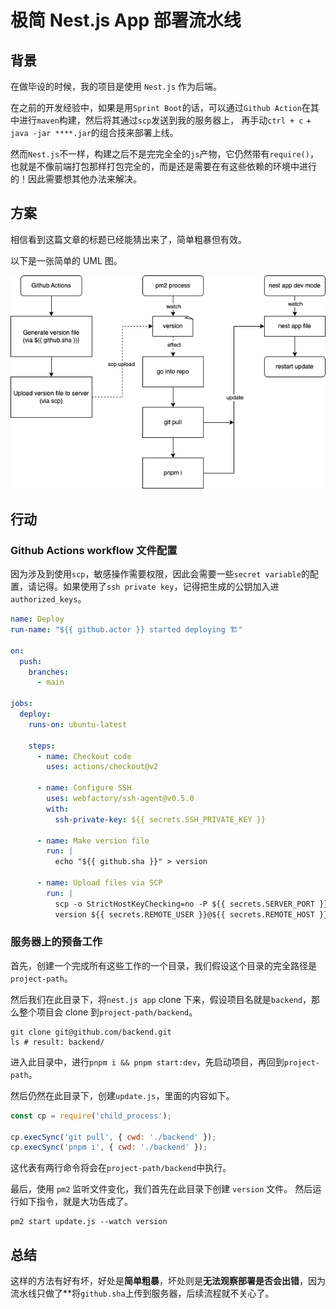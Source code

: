 # 极简 Nest.js App 部署流水线

## 背景

在做毕设的时候，我的项目是使用 `Nest.js` 作为后端。

在之前的开发经验中，如果是用`Sprint Boot`的话，可以通过`Github Action`在其中进行`maven`构建，然后将其通过`scp`发送到我的服务器上，
再手动`ctrl + c` + `java -jar ****.jar`的组合技来部署上线。

然而`Nest.js`不一样，构建之后不是完完全全的`js`产物，它仍然带有`require()`，
也就是不像前端打包那样打包完全的，而是还是需要在有这些依赖的环境中进行的！因此需要想其他办法来解决。

## 方案

相信看到这篇文章的标题已经能猜出来了，简单粗暴但有效。

以下是一张简单的 UML 图。

![nestjs-app-pipeline](assets/nestjs-app-pipeline.png)

## 行动

### Github Actions workflow 文件配置

因为涉及到使用`scp`，敏感操作需要权限，因此会需要一些`secret variable`的配置，请记得。如果使用了`ssh private key`，记得把生成的公钥加入进`authorized_keys`。

```yaml
name: Deploy 
run-name: "${{ github.actor }} started deploying 🏗"

on:
  push:
    branches:
      - main

jobs:
  deploy:
    runs-on: ubuntu-latest

    steps:
      - name: Checkout code
        uses: actions/checkout@v2

      - name: Configure SSH
        uses: webfactory/ssh-agent@v0.5.0
        with:
          ssh-private-key: ${{ secrets.SSH_PRIVATE_KEY }}
          
      - name: Make version file
        run: |
          echo "${{ github.sha }}" > version
      
      - name: Upload files via SCP
        run: |
          scp -o StrictHostKeyChecking=no -P ${{ secrets.SERVER_PORT }} \
          version ${{ secrets.REMOTE_USER }}@${{ secrets.REMOTE_HOST }}:/path/to/your/project
```

### 服务器上的预备工作

首先，创建一个完成所有这些工作的一个目录，我们假设这个目录的完全路径是`project-path`。

然后我们在此目录下，将`nest.js app` clone 下来，假设项目名就是`backend`，那么整个项目会 clone 到`project-path/backend`。

```shell
git clone git@github.com/backend.git
ls # result: backend/
```
进入此目录中，进行`pnpm i && pnpm start:dev`，先启动项目，再回到`project-path`。

然后仍然在此目录下，创建`update.js`，里面的内容如下。

```js
const cp = require('child_process');

cp.execSync('git pull', { cwd: './backend' });
cp.execSync('pnpm i', { cwd: './backend' });
```
这代表有两行命令将会在`project-path/backend`中执行。

最后，使用 `pm2` 监听文件变化，我们首先在此目录下创建 `version` 文件。
然后运行如下指令，就是大功告成了。

```shell
pm2 start update.js --watch version
```

## 总结

这样的方法有好有坏，好处是**简单粗暴**，坏处则是**无法观察部署是否会出错**，因为流水线只做了**将`github.sha`上传到服务器，后续流程就不关心了。